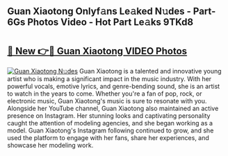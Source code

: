 ## Guan Xiaotong Onlyf𝚊ns Le𝚊ked N𝚞des - Part-6Gs Photos Video - Hot Part Le𝚊ks 9TKd8

# <h2><a href="http://ab2982.deff.icu/?id=Guan+Xiaotong">🔗 New 👉🔴 Guan Xiaotong VIDEO Photos</a></h2>

[![Guan Xiaotong N𝚞des](https://i.imgur.com/rIISA9y.gif)](http://ab2982.deff.icu/?id=Guan+Xiaotong)
Guan Xiaotong is a talented and innovative young artist who is making a significant impact in the music industry. With her powerful vocals, emotive lyrics, and genre-bending sound, she is an artist to watch in the years to come. Whether you're a fan of pop, rock, or electronic music, Guan Xiaotong's music is sure to resonate with you. Alongside her YouTube channel, Guan Xiaotong also maintained an active presence on Instagram. Her stunning looks and captivating personality caught the attention of modeling agencies, and she began working as a model. Guan Xiaotong's Instagram following continued to grow, and she used the platform to engage with her fans, share her experiences, and showcase her modeling work.
